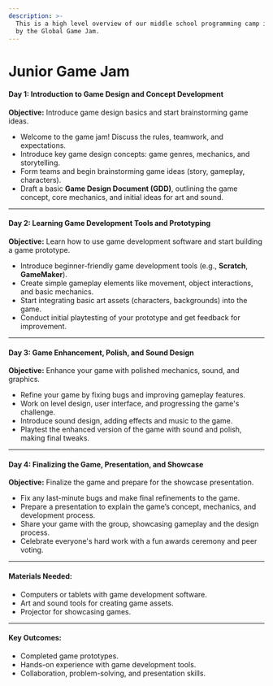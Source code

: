 ```yaml
---
description: >-
  This is a high level overview of our middle school programming camp inspired
  by the Global Game Jam.
---
```


# Junior Game Jam

#### **Day 1: Introduction to Game Design and Concept Development**

**Objective:** Introduce game design basics and start brainstorming game ideas.

* Welcome to the game jam! Discuss the rules, teamwork, and expectations.
* Introduce key game design concepts: game genres, mechanics, and storytelling.
* Form teams and begin brainstorming game ideas (story, gameplay, characters).
* Draft a basic **Game Design Document (GDD)**, outlining the game concept, core mechanics, and initial ideas for art and sound.

***

#### **Day 2: Learning Game Development Tools and Prototyping**

**Objective:** Learn how to use game development software and start building a game prototype.

* Introduce beginner-friendly game development tools (e.g., **Scratch**, **GameMaker**).
* Create simple gameplay elements like movement, object interactions, and basic mechanics.
* Start integrating basic art assets (characters, backgrounds) into the game.
* Conduct initial playtesting of your prototype and get feedback for improvement.

***

#### **Day 3: Game Enhancement, Polish, and Sound Design**

**Objective:** Enhance your game with polished mechanics, sound, and graphics.

* Refine your game by fixing bugs and improving gameplay features.
* Work on level design, user interface, and progressing the game's challenge.
* Introduce sound design, adding effects and music to the game.
* Playtest the enhanced version of the game with sound and polish, making final tweaks.

***

#### **Day 4: Finalizing the Game, Presentation, and Showcase**

**Objective:** Finalize the game and prepare for the showcase presentation.

* Fix any last-minute bugs and make final refinements to the game.
* Prepare a presentation to explain the game’s concept, mechanics, and development process.
* Share your game with the group, showcasing gameplay and the design process.
* Celebrate everyone's hard work with a fun awards ceremony and peer voting.

***

#### **Materials Needed:**

* Computers or tablets with game development software.
* Art and sound tools for creating game assets.
* Projector for showcasing games.

***

#### **Key Outcomes:**

* Completed game prototypes.
* Hands-on experience with game development tools.
* Collaboration, problem-solving, and presentation skills.
